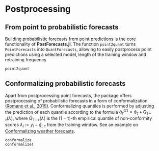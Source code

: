 # Postprocessing

## From point to probabilistic forecasts
Building probabilistic forecasts from point predictions is the core functionality of **PostForecasts.jl**. The function `point2quant` turns `PointForecasts` into `QuantForecasts`, allowing to easily postprocess point predictions using a selected model, length of the training window and retraining frequency.

```@docs
point2quant
```

## Conformalizing probabilistic forecasts
Apart from postprocessing point forecasts, the package offers postprocessing of probabilistic forecasts in a form of conformalization [(Romano et al., 2019)](https://proceedings.neurips.cc/paper_files/paper/2019/file/5103c3584b063c431bd1268e9b5e76fb-Paper.pdf). Conformalizing quantiles is performed by adjusting the prediction of each quantile according to the formula $\hat{q}^{(c)}_{\tau} = \hat{q}_{\tau} + Q_{1 - \tau}(\lambda)$, where $Q_{1 - \tau}(\lambda)$ is the $(1-\tau)$-th empirical quantile of non-conformity scores $\lambda_i := y_i - \hat{q}_{i,\tau}$ from the training window. See an example on [Conformalizing weather forecasts](examples.md#Conformalizing-weather-forecasts).

```@docs
conformalize
conformalize!
```
